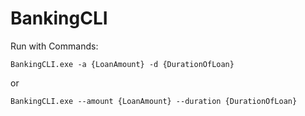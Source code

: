 # BankingCLI

Run with Commands:

```
BankingCLI.exe -a {LoanAmount} -d {DurationOfLoan}
```
or
```
BankingCLI.exe --amount {LoanAmount} --duration {DurationOfLoan}
```

